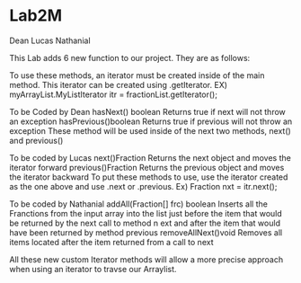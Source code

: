 # Lab2M
Dean
Lucas
Nathanial

This Lab adds 6 new function to our project. They are as follows:

To use these methods, an iterator must be created inside of the main method.
This iterator can be created using .getIterator. 
EX) myArrayList.MyListIterator itr = fractionList.getIterator();

To be Coded by Dean
hasNext() boolean Returns true if next will not throw an exception
hasPrevious()boolean Returns true if previous will not throw an exception
These method will be used inside of the next two methods, next() and previous()

To be coded by Lucas
next()Fraction Returns the next object and moves the iterator forward
previous()Fraction Returns the previous object and moves the iterator backward
To put these methods to use,  use the iterator created as the one above and use 
.next or .previous. 
Ex) Fraction nxt = itr.next();

To be coded by Nathanial
addAll(Fraction[] frc) boolean Inserts all the Franctions from the input array
into the list just before the item that would be returned by the next call to method n
ext and after the item that would have been returned by method previous
removeAllNext()void Removes all items located after the item returned from a call to next


All these new custom Iterator methods will allow a more precise approach when using 
an iterator to travse our Arraylist. 
